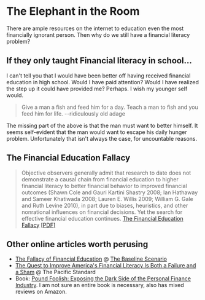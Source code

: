 # The Elephant in the Room
There are ample resources on the internet to education even the most financially ignorant person. Then why do we still have a financial literacy problem? 

## If they only taught Financial literacy in school...  
I can't tell you that I would have been better off having received financial education in high school. Would I have paid attention? Would I have realized the step up it could have provided me? Perhaps. I wish my younger self would. 

> Give a man a fish and feed him for a day. Teach a man to fish and you feed him for life. --ridiculously old adage
  
The missing part of the above is that the man must want to better himself. It seems self-evident that the man would want to escape his daily hunger problem. Unfortunately that isn't always the case, for uncountable reasons.

## The Financial Education Fallacy
>Objective observers generally admit that research to date does not demonstrate a causal chain
from financial education to higher financial literacy to better financial behavior to improved
financial outcomes (Shawn Cole and Gauri Kartini Shastry 2008; Ian Hathaway and Sameer
Khatiwada 2008; Lauren E. Willis 2009; William G. Gale and Ruth Levine 2010), in part due to
biases, heuristics, and other nonrational influences on financial decisions. Yet the search for
effective financial education continues. [The Financial Education Fallacy](https://webcache.googleusercontent.com/search?q=cache:eL1lVnAW8N0J:https://www.aeaweb.org/aea/2011conference/program/retrieve.php%3Fpdfid%3D565+&cd=1&hl=en&ct=clnk&gl=us)
[[PDF]](https://www.aeaweb.org/aea/2011conference/program/retrieve.php?pdfid=565)

## Other online articles worth perusing
* [The Fallacy of Financial Education](http://baselinescenario.com/2014/03/07/the-fallacy-of-financial-education/) @ [The Baseline Scenario](http://baselinescenario.com/)
* [The Quest to Improve America's Financial Literacy Is Both a Failure and a Sham](http://www.psmag.com/business-economics/quest-improve-americas-financial-literacy-failure-sham-72309) @ The Pacific Standard
* Book: [Pound Foolish: Exposing the Dark Side of the Personal Finance Industry](http://smile.amazon.com/Pound-Foolish-Exposing-Personal-Industry). I am not sure an entire book is necessary, also has mixed reviews on Amazon.
